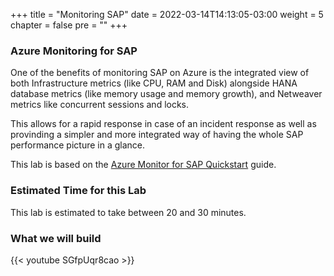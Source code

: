 +++
title = "Monitoring SAP"
date = 2022-03-14T14:13:05-03:00
weight = 5
chapter = false
pre = "<b></b>"
+++


### Azure Monitoring for SAP

One of the benefits of monitoring SAP on Azure is the integrated view of both Infrastructure metrics (like CPU, RAM and Disk) alongside HANA database metrics (like memory usage and memory growth), and Netweaver metrics like concurrent sessions and locks. 

This allows for a rapid response in case of an incident response as well as provinding a simpler and more integrated way of having the whole SAP performance picture in a glance. 

This lab is based on the [Azure Monitor for SAP Quickstart](https://docs.microsoft.com/en-us/azure/virtual-machines/workloads/sap/azure-monitor-sap-quickstart) guide. 


### Estimated Time for this Lab

This lab is estimated to take between 20 and 30 minutes.

### What we will build

{{< youtube SGfpUqr8cao >}}
